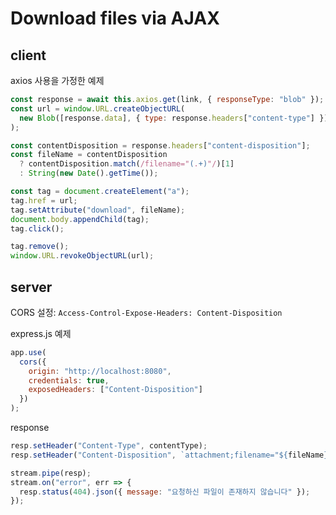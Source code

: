 # Download files via AJAX

## client

axios 사용을 가정한 예제

```js
const response = await this.axios.get(link, { responseType: "blob" });
const url = window.URL.createObjectURL(
  new Blob([response.data], { type: response.headers["content-type"] })
);

const contentDisposition = response.headers["content-disposition"];
const fileName = contentDisposition
  ? contentDisposition.match(/filename="(.+)"/)[1]
  : String(new Date().getTime());

const tag = document.createElement("a");
tag.href = url;
tag.setAttribute("download", fileName);
document.body.appendChild(tag);
tag.click();

tag.remove();
window.URL.revokeObjectURL(url);
```

## server

CORS 설정: `Access-Control-Expose-Headers: Content-Disposition`

express.js 예제

```js
app.use(
  cors({
    origin: "http://localhost:8080",
    credentials: true,
    exposedHeaders: ["Content-Disposition"]
  })
);
```

response

```js
resp.setHeader("Content-Type", contentType);
resp.setHeader("Content-Disposition", `attachment;filename="${fileName}"`);

stream.pipe(resp);
stream.on("error", err => {
  resp.status(404).json({ message: "요청하신 파일이 존재하지 않습니다" });
});
```
